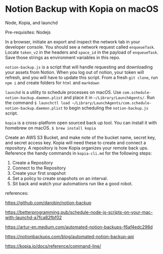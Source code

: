# Notion Backup with Kopia on macOS

Node, Kopia, and launchd

Pre-requisites: Nodejs

In a browser, initiate an export and inspect the network tab in your developer console. You should see a network request called `enqueueTask`. Locate `token_v2` in the headers and `space_id` in the payload of `enqueueTask`. Save those strings as environment variables in this repo.

`notion-backup.js` is a script that will handle requesting and downloading your assets from Notion. When you log out of notion, your token will refresh, and you will have to update this script. From a fresh `git clone`, run `npm i` and create folders for `html` and `markdown`

`launchd` is a utility to schedule processes on macOS. Use `com.schedule-notion-backup.daemon.plist` and place it in `~/Library/LaunchAgents/`. Run the command `$ launchctl load ~/Library/LaunchAgents/com.schedule-notion-backup.daemon.plist` to begin scheduling the `notion-backup.js` script.

`kopia` is a cross-platform open sourced back up tool. You can install it with homebrew on macOS.
`$ brew install kopia`

Create an AWS S3 Bucket, and make note of the bucket name, secret key, and secret access key. Kopia will need these to create and connect a repository. A repository is how Kopia organizes your remote back ups. Reference the handy commands in `kopia-cli.md` for the following steps:
1. Create a Repository
2. Connect to the Repository
3. Create your first snapshot
4. Set a policy to create snapshots on an interval.
5. Sit back and watch your automations run like a good robot.

references:

https://github.com/darobin/notion-backup

https://betterprogramming.pub/schedule-node-js-scripts-on-your-mac-with-launchd-a7fca82fbf02

https://artur-en.medium.com/automated-notion-backups-f6af4edc298d

https://notionbackups.com/blog/automated-notion-backup-api

https://kopia.io/docs/reference/command-line/

